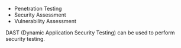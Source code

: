 - Penetration Testing
- Security Assessment
- Vulnerability Assessment

DAST (Dynamic Application Security Testing) can be used to perform security testing. 